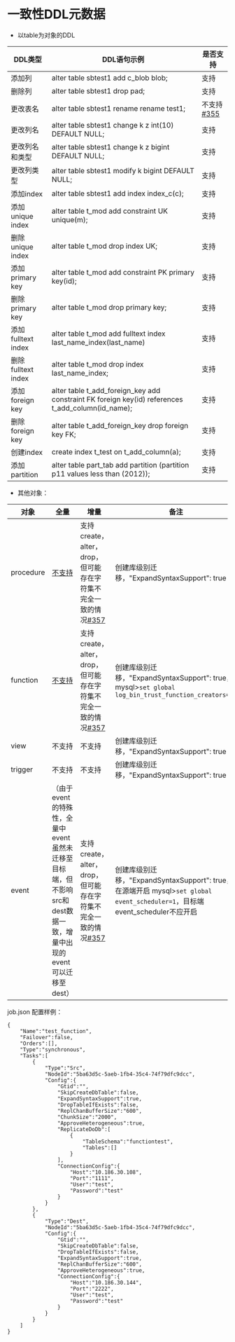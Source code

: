 # 一致性DDL元数据

- 以table为对象的DDL

| DDL类型 | DDL语句示例 | 是否支持 |
| --- | ------------- | -- |
| 添加列 | alter table sbtest1 add c_blob blob; | 支持 |
| 删除列 | alter table sbtest1 drop pad; | 支持 |
| 更改表名 | alter table sbtest1 rename rename test1; | 不支持[#355](https://github.com/actiontech/dtle/issues/355) |
| 更改列名 | alter table sbtest1 change k z int(10) DEFAULT NULL; | 支持 |
| 更改列名和类型 | alter table sbtest1 change k z bigint DEFAULT NULL; | 支持 |
| 更改列类型 | alter table sbtest1 modify k bigint DEFAULT NULL; | 支持 |
| 添加index | alter table sbtest1 add index index_c(c); | 支持 |
| 添加 unique index | alter table t_mod add constraint UK unique(m); | 支持 |
| 删除 unique index | alter table t_mod drop index UK; | 支持 |
| 添加primary key | alter table t_mod add constraint PK primary key(id); | 支持 |
| 删除primary key | alter table t_mod drop primary key; | 支持 |
| 添加fulltext index | alter table t_mod add fulltext index last_name_index(last_name) | 支持 |
| 删除fulltext index | alter table t_mod drop index last_name_index; | 支持 |
| 添加 foreign key | alter table t_add_foreign_key add constraint FK foreign key(id) references t_add_column(id_name); | 支持 |
| 删除foreign key | alter table t_add_foreign_key drop foreign key FK; | 支持 |
| 创建index | create index t_test on t_add_column(a); | 支持 |
| 添加 partition | alter table part_tab add partition (partition p11 values less than (2012)); | 支持 |



- 其他对象：

| 对象 | 全量 | 增量 | 备注 |
| ---- | ---- | ---- | ---- |
| procedure	| [不支持](https://github.com/actiontech/dtle/issues/356) | 支持create，alter，drop，但可能存在字符集不完全一致的情况[#357](https://github.com/actiontech/dtle/issues/357) | 创建库级别迁移，"ExpandSyntaxSupport": true |
| function | [不支持](https://github.com/actiontech/dtle/issues/356) | 支持create，alter，drop，但可能存在字符集不完全一致的情况[#357](https://github.com/actiontech/dtle/issues/357) | 创建库级别迁移，"ExpandSyntaxSupport": true，mysql>`set global log_bin_trust_function_creators=1;` |
| view | 不支持 | 不支持 | 创建库级别迁移，"ExpandSyntaxSupport": true |
| trigger | 不支持 | 不支持 | 创建库级别迁移，"ExpandSyntaxSupport": true |
| event | （由于event的特殊性，全量中event虽然未迁移至目标端，但不影响src和dest数据一致，增量中出现的event可以迁移至dest） | 支持create，alter，drop，但可能存在字符集不完全一致的情况[#357](https://github.com/actiontech/dtle/issues/357) | 创建库级别迁移，"ExpandSyntaxSupport": true，在源端开启 mysql>`set global event_scheduler=1`，目标端event_scheduler不应开启 |

job.json 配置样例：
```
{
    "Name":"test_function",
    "Failover":false,
    "Orders":[],
    "Type":"synchronous",
    "Tasks":[
        {
            "Type":"Src",
            "NodeId":"5ba63d5c-5aeb-1fb4-35c4-74f79dfc9dcc",
            "Config":{
                "Gtid":"",
                "SkipCreateDbTable":false,
                "ExpandSyntaxSupport":true,
                "DropTableIfExists":false,
                "ReplChanBufferSize":"600",
                "ChunkSize":"2000",
                "ApproveHeterogeneous":true,
                "ReplicateDoDb":[
                    {
                        "TableSchema":"functiontest",
                        "Tables":[]
                    }
                ],
                "ConnectionConfig":{
                    "Host":"10.186.30.108",
                    "Port":"1111",
                    "User":"test",
                    "Password":"test"
                }
            }
        },
        {
            "Type":"Dest",
            "NodeId":"5ba63d5c-5aeb-1fb4-35c4-74f79dfc9dcc",
            "Config":{
            	"Gtid":"",
                "SkipCreateDbTable":false,
                "DropTableIfExists":false,
                "ExpandSyntaxSupport":true,
                "ReplChanBufferSize":"600",
                "ApproveHeterogeneous":true,
                "ConnectionConfig":{
                    "Host":"10.186.30.144",
                    "Port":"2222",
                    "User":"test",
                    "Password":"test"
                }
            }
        }
    ]
}

```




